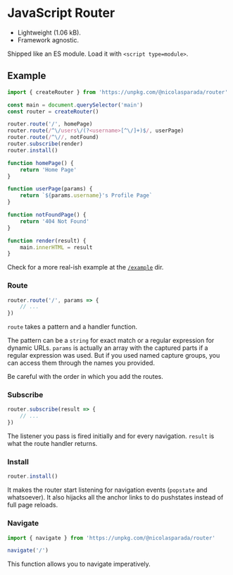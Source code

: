 # JavaScript Router

 - Lightweight (1.06 kB).
 - Framework agnostic.

Shipped like an ES module. Load it with `<script type=module>`.

## Example

```js
import { createRouter } from 'https://unpkg.com/@nicolasparada/router'

const main = document.querySelector('main')
const router = createRouter()

router.route('/', homePage)
router.route(/^\/users\/(?<username>[^\/]+)$/, userPage)
router.route(/^\//, notFound)
router.subscribe(render)
router.install()

function homePage() {
    return 'Home Page'
}

function userPage(params) {
    return `${params.username}'s Profile Page`
}

function notFoundPage() {
    return '404 Not Found'
}

function render(result) {
    main.innerHTML = result
}
```

Check for a more real-ish example at the [`/example`](https://js-router.netlify.com/) dir.

### Route

```js
router.route('/', params => {
    // ...
})
```

`route` takes a pattern and a handler function.

The pattern can be a `string` for exact match or a regular expression for dynamic URLs. `params` is actually an array with the captured parts if a regular expression was used. But if you used named capture groups, you can access them through the names you provided.

Be careful with the order in which you add the routes.

### Subscribe

```js
router.subscribe(result => {
    // ...
})
```

The listener you pass is fired initially and for every navigation.
`result` is what the route handler returns.

### Install

```js
router.install()
```

It makes the router start listening for navigation events (`popstate` and whatsoever). It also hijacks all the anchor links to do pushstates instead of full page reloads.

### Navigate

```js
import { navigate } from 'https://unpkg.com/@nicolasparada/router'

navigate('/')
```

This function allows you to navigate imperatively.
